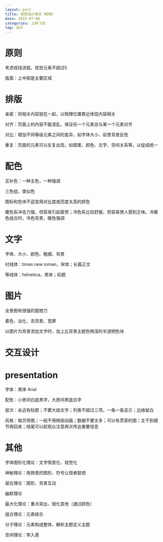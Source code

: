 ```yaml
---
layout: post
title: 视觉设计相关 MEMO
date: 2015-07-08
categories: 上斜飞鸟
tag: 设计
---
```


# 原则

考虑视线流程，视觉元素不超过5

版面：上中部是主要区域

# 排版

亲密：将相关内容放在一起，以物理位置靠近体现内容相关

对齐：页面上的内容不能凌乱，保证任一个元素总与某一个元素对齐

对比：增加不同等级元素之间的差异，如字体大小、前景背景反色

重复：页面的元素可以反复出现，如图案、颜色、文字、空间关系等，以促成统一

# 配色

互补色：一种主色，一种强调

三色组，类似色

图标和色块不适宜用对比度或亮度太高的颜色

暖色系冲击力强，但容易引起疲劳；冷色系比较舒服，但容易使人感到乏味。冷暖色组合时，冷色背景，暖色强调

# 文字

字体、大小、颜色、粗细、背景

衬线体：times new roman，宋体；长篇正文

等线体：helvetica，黑体；标题

# 图片

全景图有很强的震撼力

着色、淡化、去背景、宽屏

以图片为背景添加文字时，加上比背景主题色稍深的半透明色块

# 交互设计

# presentation

字体：黑体 Arial

配色：小房间白底黑字，大房间黑底白字

层次：永远有标题；不要大段文字；列表不超过三项，一条一条显示；边缘留白

风格：每页带图；一般不用绚丽动画；数据不要太多；可以有贯穿的图；主干到细节再回来；结尾可以趁观众注意再次传达重要信息

# 其他

字体图形化理论：文字情景化、视觉化

神秘理论：用熟悉的图形、符号让观者联想

留白理论：图形、背景互动

幽默理论

最大化理论：重点突出，弱化其他（通过颜色）

组合理论：元素结合

分子理论：元素构成整体，解析主题定义主题

空间理论：带入感
